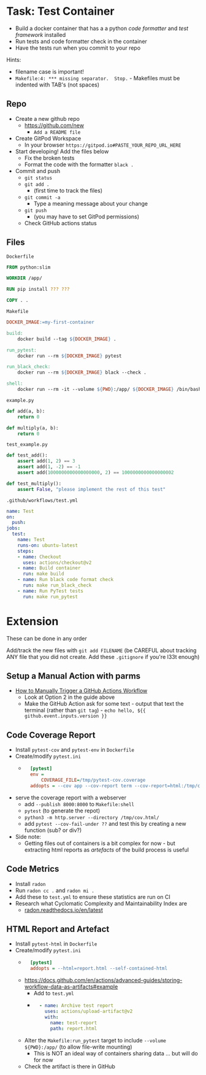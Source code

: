 Task: Test Container
====================



* Build a docker container that has a a python _code formatter_ and _test framework_ installed
* Run tests and code formatter check in the container
* Have the tests run when you commit to your repo

Hints:
* filename case is important!
* `Makefile:4: *** missing separator.  Stop.` - Makefiles must be indented with TAB's (not spaces)


Repo
----

* Create a new github repo
    * https://github.com/new
        * `Add a README file`
* Create GitPod Workspace
    * In your browser `https://gitpod.io#PASTE_YOUR_REPO_URL_HERE`
* Start developing! Add the files below
    * Fix the broken tests
    * Format the code with the formatter `black .`
* Commit and push
    * `git status`
    * `git add .` 
        * (first time to track the files)
    * `git commit -a`
        * Type a meaning message about your change
    * `git push`
        * (you may have to set GitPod permissions)
    * Check GitHub actions status


Files
-----

`Dockerfile`
```Dockerfile
FROM python:slim

WORKDIR /app/

RUN pip install ??? ???

COPY . .
```

`Makefile`
```Makefile
DOCKER_IMAGE:=my-first-container

build:
	docker build --tag ${DOCKER_IMAGE} .

run_pytest:
	docker run --rm ${DOCKER_IMAGE} pytest

run_black_check:
	docker run --rm ${DOCKER_IMAGE} black --check .

shell:
	docker run --rm -it --volume ${PWD}:/app/ ${DOCKER_IMAGE} /bin/bash
```

`example.py`
```python
def add(a, b):
    return 0

def multiply(a, b):
    return 0
```

`test_example.py`
```python
def test_add():
    assert add(1, 2) == 3
    assert add(1, -2) == -1
    assert add(1000000000000000000, 2) == 1000000000000000002

def test_multiply():
    assert False, "please implement the rest of this test"
```

`.github/workflows/test.yml`
```yml
name: Test
on:
  push:
jobs:
  test:
    name: Test
    runs-on: ubuntu-latest
    steps:
    - name: Checkout
      uses: actions/checkout@v2
    - name: Build container
      run: make build
    - name: Run black code format check
      run: make run_black_check
    - name: Run PyTest tests
      run: make run_pytest
```


Extension
=========

These can be done in any order

Add/track the new files with `git add FILENAME` (be CAREFUL about tracking ANY file that you did not create. Add these `.gitignore` if you're l33t enough)


Setup a Manual Action with parms
--------------------------------

* [How to Manually Trigger a GitHub Actions Workflow](https://levelup.gitconnected.com/how-to-manually-trigger-a-github-actions-workflow-4712542f1960)
    * Look at Option 2 in the guide above
    * Make the GitHub Action ask for some text - output that text the terminal (rather than `git tag`) - `echo hello, ${{ github.event.inputs.version }}`


Code Coverage Report
--------------------

* Install `pytest-cov` and `pytest-env` in `Dockerfile`
* Create/modify `pytest.ini`
    * ```ini
        [pytest]
        env =
            COVERAGE_FILE=/tmp/pytest-cov.coverage
        addopts = --cov app --cov-report term --cov-report=html:/tmp/cov.html
        ```
* serve the coverage report with a webserver
    * add `--publish 8000:8000` to `Makefile:shell`
    * `pytest` (to generate the repot)
    * `python3 -m http.server --directory /tmp/cov.html/`
    * add `pytest --cov-fail-under ??` and test this by creating a new function (sub? or div?)
* Side note:
    * Getting files out of containers is a bit complex for now - but extracting html reports as _artefacts_ of the build process is useful


Code Metrics
------------

* Install `radon`
* Run `radon cc .` and `radon mi .`
* Add these to `test.yml` to ensure these statistics are run on CI
* Research what Cyclomatic Complexity and Maintainability Index are
    * [radon.readthedocs.io/en/latest](https://radon.readthedocs.io/en/latest/)


HTML Report and Artefact
------------------------

* Install `pytest-html` in `Dockerfile`
* Create/modify `pytest.ini`
    * ```ini
        [pytest]
        addopts = --html=report.html --self-contained-html
        ```
    * https://docs.github.com/en/actions/advanced-guides/storing-workflow-data-as-artifacts#example
        * Add to `test.yml`
        * ```yml
            - name: Archive test report
              uses: actions/upload-artifact@v2
              with:
                name: test-report
                path: report.html
            ```
    * Alter the `Makefile:run_pytest` target to include `--volume ${PWD}:/app/` (to allow file-write mounting)
        * This is NOT an ideal way of containers sharing data ... but will do for now
    * Check the artifact is there in GitHub

